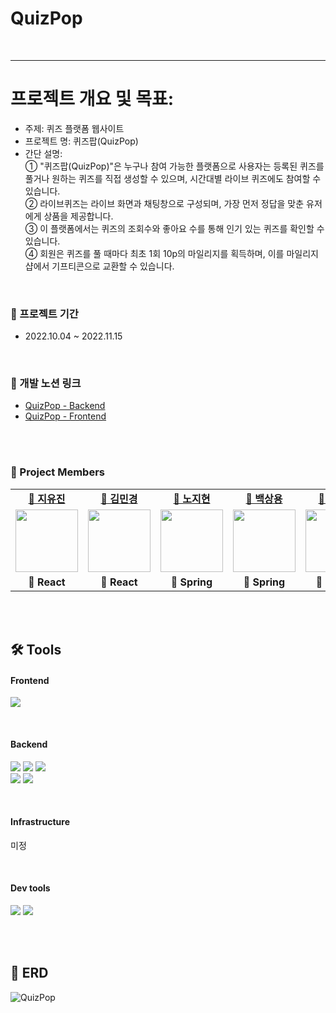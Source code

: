 # QuizPop

<br>

---

# 프로젝트 개요 및 목표:

- 주제: 퀴즈 플랫폼 웹사이트
- 프로젝트 명: 퀴즈팝(QuizPop)
- 간단 설명: <br>
  ① "퀴즈팝(QuizPop)"은 누구나 참여 가능한 플랫폼으로 사용자는 등록된 퀴즈를 풀거나 원하는 퀴즈를 직접 생성할 수 있으며, 시간대별 라이브 퀴즈에도 참여할 수 있습니다. <br>
  ② 라이브퀴즈는 라이브 화면과 채팅창으로 구성되며, 가장 먼저 정답을 맞춘 유저에게 상품을 제공합니다.<br>
  ③ 이 플랫폼에서는 퀴즈의 조회수와 좋아요 수를 통해 인기 있는 퀴즈를 확인할 수 있습니다.<br>
  ④ 회원은 퀴즈를 풀 때마다 최초 1회 10p의 마일리지를 획득하며, 이를 마일리지샵에서 기프티콘으로 교환할 수 있습니다.<br>


<br>

### 📆 프로젝트 기간

- 2022.10.04 ~ 2022.11.15

<br>

### 🔗 개발 노션 링크
- [QuizPop - Backend](https://github.com/FinalProject-231004/Backend)
- [QuizPop - Frontend](https://github.com/FinalProject-231004/Frontend)

<br>
<br>

###  🍿 Project Members


<table>
   <tr>
    <td align="center"><b><a href="https://github.com/zidoopal">👑 지유진</a></b></td>
    <td align="center"><b><a href="https://github.com/wynter24">🍕 김민경</a></b></td>
    <td align="center"><b><a href="https://github.com/jihyeon4956">👑 노지현</a></b></td>
    <td align="center"><b><a href="https://github.com/SangYoungBaek">🍰 백상용</a></b></td>
    <td align="center"><b><a href="https://github.com/sarakyang">🥯 양승민</a></b></td>
    <td align="center"><b><a href="https://github.com/heypoppop">🍔 진민지</a></b></td>
  </tr>
  <tr>
    <td align="center"><a href="https://github.com/zidoopal"><img src="https://avatars.githubusercontent.com/u/131226548?v=4" width="100px" /></a></td>
    <td align="center"><a href="https://github.com/wynter24"><img src="https://avatars.githubusercontent.com/u/97824352?v=4" width="100px" /></a></td>
    <td align="center"><a href="https://github.com/jihyeon4956"><img src="https://avatars.githubusercontent.com/u/132557632?v=4" width="100px" /></a></td>
    <td align="center"><a href="https://github.com/SangYoungBaek"><img src="https://avatars.githubusercontent.com/u/47877063?v=4" width="100px" /></a></td>
    <td align="center"><a href="https://github.com/sarakyang"><img src="https://avatars.githubusercontent.com/u/139844539?v=4" width="100px" /></a></td>
    <td align="center"><a href="https://github.com/heypoppop"><img src="https://avatars.githubusercontent.com/u/140745309?v=4" width="100px" /></a></td>
  </tr>
  <tr>
    <td align="center"><b>🌱 React</b></td>
    <td align="center"><b>🌱 React</b></td>
    <td align="center"><b>🌱 Spring</b></td>
    <td align="center"><b>🌱 Spring</b></td>
    <td align="center"><b>🌱 Spring</b></td>
    <td align="center"><b>🌱 Spring</b></td>
  </tr>
</table>

<br>
<br>

## 🛠 Tools



#### Frontend
<p>
   <img src="https://img.shields.io/badge/React-61DAFB?style=for-the-badge&logo=React&logoColor=white"> 
</p>

<br>

#### Backend

<p>
  <img src="https://img.shields.io/badge/spring boot-6DB33F?style=for-the-badge&logo=springboot&logoColor=white">
   <img src="https://img.shields.io/badge/spring security-6DB33F?style=for-the-badge&logo=springsecurity&logoColor=white">
   <img src="https://img.shields.io/badge/gradle-02303A?style=for-the-badge&logo=gradle&logoColor=white">
   <br>
   <img src="https://img.shields.io/badge/java 17-007396?style=for-the-badge&logo=java&logoColor=white">
   <img src="https://img.shields.io/badge/Json Web Tokens-000000?style=for-the-badge&logo=jsonwebtokens&logoColor=white"> <br>

</p>

<br>

#### Infrastructure

<p>
미정
</p>

<br>

#### Dev tools

<p> 
  <img src="https://img.shields.io/badge/git-%23F05033.svg?style=for-the-badge&logo=git&logoColor=white">
  <img src="https://img.shields.io/badge/github-%23121011.svg?style=for-the-badge&logo=github&logoColor=white">
</p>

<br>
<br>


## 🍱 ERD

![QuizPop](https://www.notion.so/image/https%3A%2F%2Fprod-files-secure.s3.us-west-2.amazonaws.com%2F080bd133-dafa-4a76-9d6a-97cfa8527823%2Fc865cf0c-1120-4f4f-bc89-5c30b2e5a899%2FUntitled.png?table=block&id=cefa771d-235b-4ffc-a6f2-9b97b391fd44&spaceId=080bd133-dafa-4a76-9d6a-97cfa8527823&width=2000&userId=353f1212-549d-4134-87c5-3735c507862f&cache=v2)